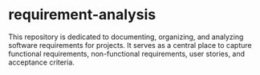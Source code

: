 # requirement-analysis
This repository is dedicated to documenting, organizing, and analyzing software requirements for projects. It serves as a central place to capture functional requirements, non-functional requirements, user stories, and acceptance criteria.
